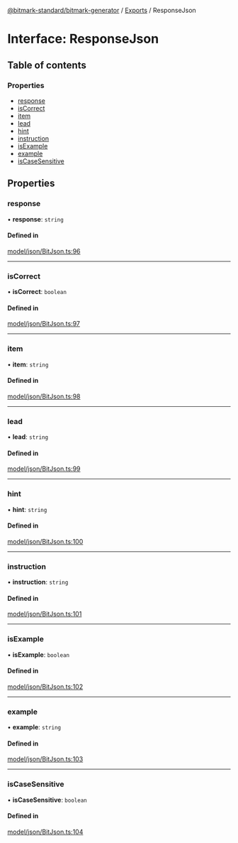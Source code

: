 [@bitmark-standard/bitmark-generator](../API.md) / [Exports](../modules.md) / ResponseJson

# Interface: ResponseJson

## Table of contents

### Properties

- [response](ResponseJson.md#response)
- [isCorrect](ResponseJson.md#isCorrect)
- [item](ResponseJson.md#item)
- [lead](ResponseJson.md#lead)
- [hint](ResponseJson.md#hint)
- [instruction](ResponseJson.md#instruction)
- [isExample](ResponseJson.md#isExample)
- [example](ResponseJson.md#example)
- [isCaseSensitive](ResponseJson.md#isCaseSensitive)

## Properties

### response

• **response**: `string`

#### Defined in

[model/json/BitJson.ts:96](https://github.com/getMoreBrain/bitmark-generator/blob/416295c/src/model/json/BitJson.ts#L96)

___

### isCorrect

• **isCorrect**: `boolean`

#### Defined in

[model/json/BitJson.ts:97](https://github.com/getMoreBrain/bitmark-generator/blob/416295c/src/model/json/BitJson.ts#L97)

___

### item

• **item**: `string`

#### Defined in

[model/json/BitJson.ts:98](https://github.com/getMoreBrain/bitmark-generator/blob/416295c/src/model/json/BitJson.ts#L98)

___

### lead

• **lead**: `string`

#### Defined in

[model/json/BitJson.ts:99](https://github.com/getMoreBrain/bitmark-generator/blob/416295c/src/model/json/BitJson.ts#L99)

___

### hint

• **hint**: `string`

#### Defined in

[model/json/BitJson.ts:100](https://github.com/getMoreBrain/bitmark-generator/blob/416295c/src/model/json/BitJson.ts#L100)

___

### instruction

• **instruction**: `string`

#### Defined in

[model/json/BitJson.ts:101](https://github.com/getMoreBrain/bitmark-generator/blob/416295c/src/model/json/BitJson.ts#L101)

___

### isExample

• **isExample**: `boolean`

#### Defined in

[model/json/BitJson.ts:102](https://github.com/getMoreBrain/bitmark-generator/blob/416295c/src/model/json/BitJson.ts#L102)

___

### example

• **example**: `string`

#### Defined in

[model/json/BitJson.ts:103](https://github.com/getMoreBrain/bitmark-generator/blob/416295c/src/model/json/BitJson.ts#L103)

___

### isCaseSensitive

• **isCaseSensitive**: `boolean`

#### Defined in

[model/json/BitJson.ts:104](https://github.com/getMoreBrain/bitmark-generator/blob/416295c/src/model/json/BitJson.ts#L104)
